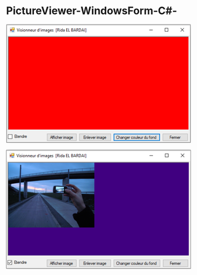 # PictureViewer-WindowsForm-C#-

![alt text](https://github.com/ridaelbardai/PictureViewer-WindowsForm-C-/blob/master/Capture%20d%E2%80%99%C3%A9cran%202022-01-14%20164932.png)






![alt text](https://github.com/ridaelbardai/PictureViewer-WindowsForm-C-/blob/master/Capture%20d%E2%80%99%C3%A9cran%202022-01-14%20165017.png)
